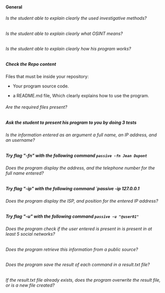 #### General

###### Is the student able to explain clearly the used investigative methods?

###### Is the student able to explain clearly what OSINT means?

###### Is the student able to explain clearly how his program works?

##### Check the Repo content

Files that must be inside your repository:

- Your program source code.

- a README.md file, Which clearly explains how to use the program.

###### Are the required files present?

##### Ask the student to present his program to you by doing 3 tests

###### Is the information entered as an argument a full name, an IP address, and an username?

##### Try flag "-fn" with the following command `passive -fn Jean Dupont`

###### Does the program display the address, and the telephone number for the full name entered?

##### Try flag "-ip" with the following command `passive -ip 127.0.0.1

###### Does the program display the ISP, and position for the entered IP address?

##### Try flag "-u" with the following command `passive -u "@user01"`

###### Does the program check if the user entered is present in is present in at least 5 social networks?

###### Does the program retrieve this information from a public source?

###### Does the program save the result of each command in a result.txt file?

###### If the result.txt file already exists, does the program overwrite the result file, or is a new file created?
